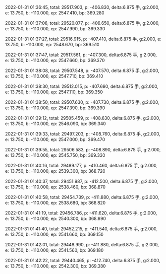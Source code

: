 2022-01-31 01:36:45, total: 29517.903, p: -406.830, delta:6.875 手, g:2.000, e: 13.750, b: -110.000, ep: 2547.410, bp: 369.280

2022-01-31 01:37:06, total: 29520.077, p: -406.650, delta:6.875 手, g:2.000, e: 13.750, b: -110.000, ep: 2547.990, bp: 369.330

2022-01-31 01:37:27, total: 29516.915, p: -407.410, delta:6.875 手, g:2.000, e: 13.750, b: -110.000, ep: 2548.670, bp: 369.510

2022-01-31 01:37:47, total: 29517.561, p: -407.300, delta:6.875 手, g:2.000, e: 13.750, b: -110.000, ep: 2547.660, bp: 369.370

2022-01-31 01:38:08, total: 29507.548, p: -407.570, delta:6.875 手, g:2.000, e: 13.750, b: -110.000, ep: 2547.710, bp: 369.410

2022-01-31 01:38:30, total: 29512.015, p: -407.690, delta:6.875 手, g:2.000, e: 13.750, b: -110.000, ep: 2547.110, bp: 369.350

2022-01-31 01:38:50, total: 29507.630, p: -407.730, delta:6.875 手, g:2.000, e: 13.750, b: -110.000, ep: 2547.390, bp: 369.390

2022-01-31 01:39:12, total: 29505.459, p: -408.630, delta:6.875 手, g:2.000, e: 13.750, b: -110.000, ep: 2546.090, bp: 369.340

2022-01-31 01:39:33, total: 29497.203, p: -408.760, delta:6.875 手, g:2.000, e: 13.750, b: -110.000, ep: 2547.000, bp: 369.470

2022-01-31 01:39:55, total: 29506.583, p: -408.890, delta:6.875 手, g:2.000, e: 13.750, b: -110.000, ep: 2545.750, bp: 369.330

2022-01-31 01:40:16, total: 29489.177, p: -410.460, delta:6.875 手, g:2.000, e: 13.750, b: -110.000, ep: 2539.300, bp: 368.720

2022-01-31 01:40:37, total: 29451.987, p: -412.500, delta:6.875 手, g:2.000, e: 13.750, b: -110.000, ep: 2538.460, bp: 368.870

2022-01-31 01:40:58, total: 29454.739, p: -411.880, delta:6.875 手, g:2.000, e: 13.750, b: -110.000, ep: 2538.680, bp: 368.820

2022-01-31 01:41:19, total: 29456.786, p: -411.620, delta:6.875 手, g:2.000, e: 13.750, b: -110.000, ep: 2540.300, bp: 368.990

2022-01-31 01:41:40, total: 29452.215, p: -411.540, delta:6.875 手, g:2.000, e: 13.750, b: -110.000, ep: 2541.660, bp: 369.150

2022-01-31 01:42:01, total: 29448.990, p: -411.880, delta:6.875 手, g:2.000, e: 13.750, b: -110.000, ep: 2541.560, bp: 369.180

2022-01-31 01:42:22, total: 29440.465, p: -412.740, delta:6.875 手, g:2.000, e: 13.750, b: -110.000, ep: 2542.300, bp: 369.380